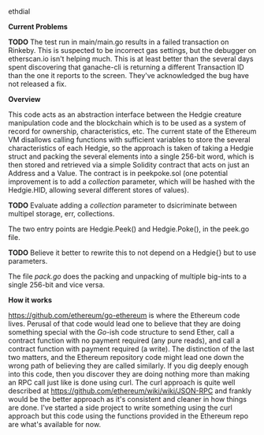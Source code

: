 ethdial

**Current Problems**

**TODO** The test run in main/main.go results in a failed transaction on Rinkeby.  This is suspected to be incorrect gas settings, but the debugger on etherscan.io isn't helping much.  This is at least better than the several days spent discovering that ganache-cli is returning a different Transaction ID than the one it reports to the screen.  They've acknowledged the bug have not released a fix.

**Overview**

This code acts as an abstraction interface between the Hedgie creature manipulation code and the blockchain which is to be used as a system of record for ownership, characteristics, etc.  The current state of the Ethereum VM disallows calling functions with sufficient variables to store the several characteristics of each Hedgie, so the approach is taken of taking a Hedgie struct and packing the several elements into a single 256-bit word, which is then stored and retrieved via a simple Solidity contract that acts on just an Address and a Value.  The contract is in peekpoke.sol (one potential improvement is to add a *collection* parameter, which will be hashed with the Hedgie.HID, allowing several different stores of values).
 
**TODO** Evaluate adding a *collection* parameter to dsicriminate between multipel storage, err, collections.

The two entry points are Hedgie.Peek() and Hedgie.Poke(), in the peek.go file.

**TODO** Believe it better to rewrite this to not depend on a Hedgie{} but to use parameters.

The file *pack.go* does the packing and unpacking of multiple big-ints to a single 256-bit and vice versa.

**How it works**

https://github.com/ethereum/go-ethereum is where the Ethereum code lives.  Perusal of that code would lead one to believe that they are doing something special with the *Go*-ish code structure to send Ether, call a contract function with no payment required (any pure reads), and call a contract function with payment required (a write).  The distinction of the last two matters, and the Ethereum repository code might lead one down the wrong path of believing they are called similarly.  If you dig deeply enough into this code, then you discover they are doing nothing more than making an RPC call just like is done using curl.  The curl approach is quite well described at https://github.com/ethereum/wiki/wiki/JSON-RPC and frankly would be the better approach as it's consistent and cleaner in how things are done.  I've started a side project to write something using the curl approach but this code using the functions provided in the Ethereum repo are what's available for now.
